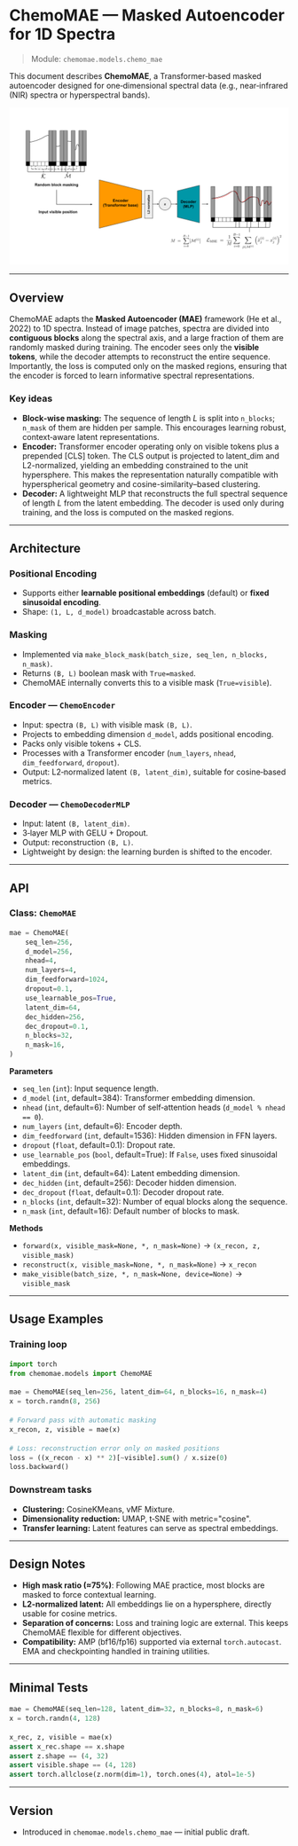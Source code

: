 # ChemoMAE — Masked Autoencoder for 1D Spectra

> Module: `chemomae.models.chemo_mae`

This document describes **ChemoMAE**, a Transformer‑based masked autoencoder designed for one‑dimensional spectral data (e.g., near‑infrared (NIR) spectra or hyperspectral bands).

<p align="center">
<img src="../../images/ChemoMAE.svg">
</p>

---

## Overview

ChemoMAE adapts the **Masked Autoencoder (MAE)** framework (He et al., 2022) to 1D spectra. Instead of image patches, spectra are divided into **contiguous blocks** along the spectral axis, and a large fraction of them are randomly masked during training. The encoder sees only the **visible tokens**, while the decoder attempts to reconstruct the entire sequence. Importantly, the loss is computed only on the masked regions, ensuring that the encoder is forced to learn informative spectral representations.

### Key ideas

* **Block‑wise masking:** The sequence of length $L$ is split into `n_blocks`; `n_mask` of them are hidden per sample. This encourages learning robust, context‑aware latent representations.
* **Encoder:** Transformer encoder operating only on visible tokens plus a prepended [CLS] token. The CLS output is projected to latent_dim and L2-normalized, yielding an embedding constrained to the unit hypersphere. This makes the representation naturally compatible with hyperspherical geometry and cosine-similarity–based clustering.
* **Decoder:** A lightweight MLP that reconstructs the full spectral sequence of length $`L`$ from the latent embedding. The decoder is used only during training, and the loss is computed on the masked regions.

---

## Architecture

### Positional Encoding

* Supports either **learnable positional embeddings** (default) or **fixed sinusoidal encoding**.
* Shape: `(1, L, d_model)` broadcastable across batch.

### Masking

* Implemented via `make_block_mask(batch_size, seq_len, n_blocks, n_mask)`.
* Returns `(B, L)` boolean mask with `True=masked`.
* ChemoMAE internally converts this to a visible mask (`True=visible`).

### Encoder — `ChemoEncoder`

* Input: spectra `(B, L)` with visible mask `(B, L)`.
* Projects to embedding dimension `d_model`, adds positional encoding.
* Packs only visible tokens + CLS.
* Processes with a Transformer encoder (`num_layers`, `nhead`, `dim_feedforward`, `dropout`).
* Output: L2‑normalized latent `(B, latent_dim)`, suitable for cosine‑based metrics.

### Decoder — `ChemoDecoderMLP`

* Input: latent `(B, latent_dim)`.
* 3‑layer MLP with GELU + Dropout.
* Output: reconstruction `(B, L)`.
* Lightweight by design: the learning burden is shifted to the encoder.

---

## API

### Class: `ChemoMAE`

```python
mae = ChemoMAE(
    seq_len=256,
    d_model=256,
    nhead=4,
    num_layers=4,
    dim_feedforward=1024,
    dropout=0.1,
    use_learnable_pos=True,
    latent_dim=64,
    dec_hidden=256,
    dec_dropout=0.1,
    n_blocks=32,
    n_mask=16,
)
```

**Parameters**

* `seq_len` (`int`): Input sequence length.
* `d_model` (`int`, default=384): Transformer embedding dimension.
* `nhead` (`int`, default=6): Number of self‑attention heads (`d_model % nhead == 0`).
* `num_layers` (`int`, default=6): Encoder depth.
* `dim_feedforward` (`int`, default=1536): Hidden dimension in FFN layers.
* `dropout` (`float`, default=0.1): Dropout rate.
* `use_learnable_pos` (`bool`, default=True): If `False`, uses fixed sinusoidal embeddings.
* `latent_dim` (`int`, default=64): Latent embedding dimension.
* `dec_hidden` (`int`, default=256): Decoder hidden dimension.
* `dec_dropout` (`float`, default=0.1): Decoder dropout rate.
* `n_blocks` (`int`, default=32): Number of equal blocks along the sequence.
* `n_mask` (`int`, default=16): Default number of blocks to mask.

**Methods**

* `forward(x, visible_mask=None, *, n_mask=None)` → `(x_recon, z, visible_mask)`
* `reconstruct(x, visible_mask=None, *, n_mask=None)` → `x_recon`
* `make_visible(batch_size, *, n_mask=None, device=None)` → `visible_mask`

---

## Usage Examples

### Training loop

```python
import torch
from chemomae.models import ChemoMAE

mae = ChemoMAE(seq_len=256, latent_dim=64, n_blocks=16, n_mask=4)
x = torch.randn(8, 256)

# Forward pass with automatic masking
x_recon, z, visible = mae(x)

# Loss: reconstruction error only on masked positions
loss = ((x_recon - x) ** 2)[~visible].sum() / x.size(0)
loss.backward()
```

### Downstream tasks

* **Clustering:** CosineKMeans, vMF Mixture.
* **Dimensionality reduction:** UMAP, t‑SNE with metric="cosine".
* **Transfer learning:** Latent features can serve as spectral embeddings.

---

## Design Notes

* **High mask ratio (≈75%)**: Following MAE practice, most blocks are masked to force contextual learning.
* **L2‑normalized latent:** All embeddings lie on a hypersphere, directly usable for cosine metrics.
* **Separation of concerns:** Loss and training logic are external. This keeps ChemoMAE flexible for different objectives.
* **Compatibility:** AMP (bf16/fp16) supported via external `torch.autocast`. EMA and checkpointing handled in training utilities.

---

## Minimal Tests

```python
mae = ChemoMAE(seq_len=128, latent_dim=32, n_blocks=8, n_mask=6)
x = torch.randn(4, 128)

x_rec, z, visible = mae(x)
assert x_rec.shape == x.shape
assert z.shape == (4, 32)
assert visible.shape == (4, 128)
assert torch.allclose(z.norm(dim=1), torch.ones(4), atol=1e-5)
```

---

## Version

* Introduced in `chemomae.models.chemo_mae` — initial public draft.
